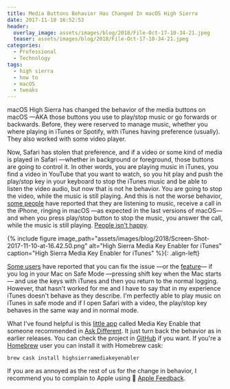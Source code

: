 ```yaml
---
title: Media Buttons Behavior Has Changed In macOS High Sierra
date: 2017-11-10 16:52:53
header:
  overlay_image: assets/images/blog/2018/File-Oct-17-10-34-21.jpeg
  teaser: assets/images/blog/2018/File-Oct-17-10-34-21.jpeg
categories:
  - Professional
  - Technology
tags:
  - high sierra
  - how to
  - macOS
  - tweaks
---
```

macOS High Sierra has changed the behavior of the media buttons on macOS —AKA those buttons you use to play/stop music or go forwards or backwards. Before, they were reserved to manage music, whether you where playing in iTunes or Spotify, with iTunes having preference (usually). They also worked with some video player.

Now, Safari has stolen that preference, and if a video or some kind of media is played in Safari —whether in background or foreground, those buttons are going to control it. In other words, you are playing music in iTunes, you find a video in YouTube that you want to watch, so you hit play and push the play/stop key in your keyboard to stop the iTunes music and be able to listen the video audio, but now that is not he behavior. You are going to stop the video, while the music is still playing. And this is not the worse behavior, [some people](https://discussions.apple.com/message/32506712#message32506712) have reported that they are listening to music, receive a call in the iPhone, ringing in macOS —as expected in the last versions of macOS— and when you press play/stop button to stop the music, you answer the call, while the music is still playing. [People isn't happy](https://discussions.apple.com/message/32506712).

{% include figure image_path="assets/images/blog/2018/Screen-Shot-2017-11-10-at-16.42.50.png" alt="High Sierra Media Key Enabler for iTunes" caption="High Sierra Media Key Enabler for iTunes" %}{: .align-left}  

[Some users](https://discussions.apple.com/message/32306332#message32306332) have reported that you can fix the issue —or the [feature](https://www.urbandictionary.com/define.php?term=It%27s%20not%20a%20bug%2C%20it%27s%20a%20feature)— if you log in your Mac on Safe Mode —pressing shift key when the Mac starts— and use the keys with iTunes and then you return to the normal logging. However, that hasn't worked for me and I have to say that in my experience iTunes doesn't behave as they describe. I'm perfectly able to play music on iTunes in safe mode and if I open Safari with a video, the play/stop key behaves in the same way and in normal mode.

What I've found helpful is this [little app](http://milgra.com/high-sierra-media-key-enabler.html) called Media Key Enable that someone recommended in [Ask Different](https://apple.stackexchange.com/questions/300811/high-sierra-mediaplay-button-changes). It just turn back the behavior as in earlier releases. You can check the project in [GitHub](https://github.com/milgra/highsierramediakeyenabler) if you want. If you're a [Homebrew](https://brew.sh) user you can install it with Homebrew cask:

```shell 
brew cask install highsierramediakeyenabler
```

If you are as annoyed as the rest of us for the change in behavior, I recommend you to complain to Apple using  [Apple Feedback](https://www.apple.com/feedback/).
